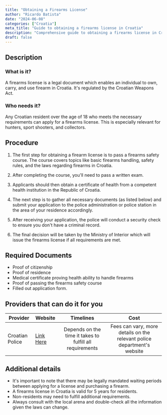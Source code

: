 ```yaml
---
title: "Obtaining a Firearms License"
author: "Ricardo Batista"
date: "2024-06-08"
categories: ["Croatia"]
meta_title: "Guide to obtaining a firearms license in Croatia"
description: "Comprehensive guide to obtaining a firearms license in Croatia"
draft: false
---
```


## Description
### What is it?
A firearms license is a legal document which enables an individual to own, carry, and use firearm in Croatia. It's regulated by the Croatian Weapons Act.

### Who needs it?
Any Croatian resident over the age of 18 who meets the necessary requirements can apply for a firearms license. This is especially relevant for hunters, sport shooters, and collectors.

## Procedure
1. The first step for obtaining a firearm license is to pass a firearms safety course. The course covers topics like basic firearms handling, safety rules, and the laws regarding firearms in Croatia.

2. After completing the course, you'll need to pass a written exam.

3. Applicants should then obtain a certificate of health from a competent health institution in the Republic of Croatia.

4. The next step is to gather all necessary documents (as listed below) and submit your application to the police administration or police station in the area of your residence accordingly.

5. After receiving your application, the police will conduct a security check to ensure you don't have a criminal record.

6. The final decision will be taken by the Ministry of Interior which will issue the firearms license if all requirements are met.

## Required Documents
- Proof of citizenship
- Proof of residence
- Medical certificate proving health ability to handle firearms
- Proof of passing the firearms safety course
- Filled out application form.

## Providers that can do it for you

| Provider        |     Website     |     Timelines    |       Cost      |
| --------------- | --------------- |  :-------------: | :-------------: |
| Croatian Police |  [Link Here](https://www.mup.hr)  |   Depends on the time it takes to fulfill all requirements  |   Fees can vary, more details on the relevant police department's website | 

## Additional details
- It's important to note that there may be legally mandated waiting periods between applying for a license and purchasing a firearm. 
- A firearms license in Croatia is valid for 5 years for residents.
- Non-residents may need to fulfill additional requirements.
- Always consult with the local arena and double-check all the information given the laws can change.